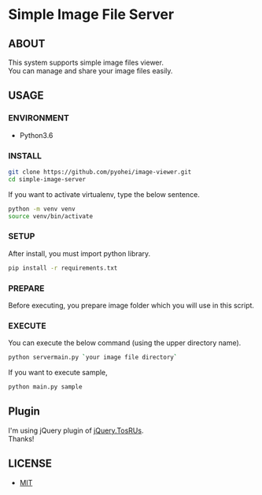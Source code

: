 # Simple Image File Server

## ABOUT 

This system supports simple image files viewer.  
You can manage and share your image files easily.  

## USAGE

### ENVIRONMENT

* Python3.6

### INSTALL

```bash
git clone https://github.com/pyohei/image-viewer.git
cd simple-image-server
```

If you want to activate virtualenv, type the below sentence.  

```bash
python -m venv venv
source venv/bin/activate
```

### SETUP

After install, you must import python library.  

```bash
pip install -r requirements.txt
```

### PREPARE

Before executing, you prepare image folder which you will use in this script.  

### EXECUTE

You can execute the below command (using the upper directory name).

```bash
python servermain.py `your image file directory`
```

If you want to execute sample, 

```bash
python main.py sample
```

## Plugin

I'm using jQuery plugin of [jQuery.TosRUs](http://tosrus.frebsite.nl/).  
Thanks!  

## LICENSE

* [MIT](https://github.com/pyohei/image-viewer/master/LICENSE)

